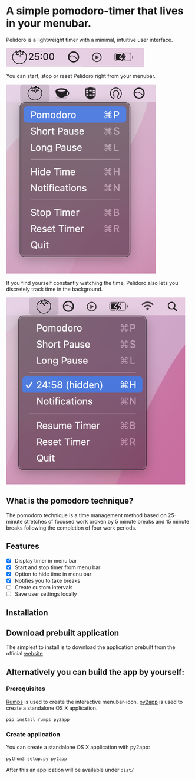 # A simple pomodoro-timer that lives in your menubar.

Pelidoro is a lightweight timer with a minimal, intuitive user interface.

![Screenshot of Pelidoro in action.](doc/images/menubar.png)

You can start, stop or reset Pelidoro right from your menubar.

![Screenshot of Pelidoro in action.](doc/images/menubar_menu.png)

If you find yourself constantly watching the time, Pelidoro also lets you discretely track time in the background.

![Screenshot of Pelidoro in action.](doc/images/menubar_hidden.png)

## What is the pomodoro technique?
The pomodoro technique is a time management method based on 25-minute stretches of focused work broken by 5 
minute breaks and 15 minute breaks following the completion of four work periods. 

## Features

- [x] Display timer in menu bar
- [x] Start and stop timer from menu bar
- [x] Option to hide time in menu bar
- [x] Notifies you to take breaks
- [ ] Create custom intervals
- [ ] Save user settings locally

## Installation
## Download prebuilt application
The simplest to install is to download the application prebuilt from the official [website]


[website]: https://app.paulpelikan.de
## Alternatively you can build the app by yourself:
### Prerequisites

[Rumps] is used to create the interactive menubar-icon. [py2app] is used to create a standalone OS X application.

    pip install rumps py2app

[Rumps]: https://github.com/jaredks/rumps
[py2app]: https://github.com/ronaldoussoren/py2app

### Create application

You can create a standalone OS X application with py2app:

    python3 setup.py py2app

After this an application will be available under `dist/`


